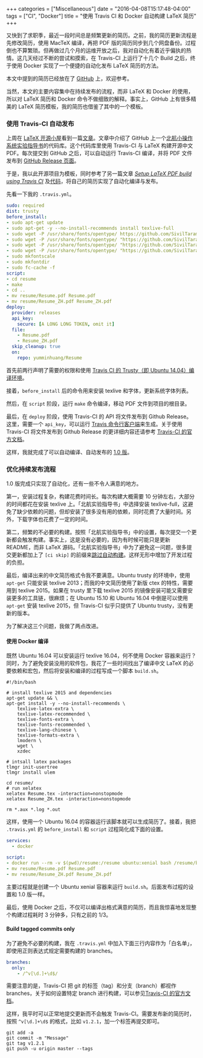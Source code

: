 +++
categories = ["Miscellaneous"]
date = "2016-04-08T15:17:48-04:00"
tags = ["CI", "Docker"]
title = "使用 Travis CI 和 Docker 自动构建 LaTeX 简历"
+++

又快到了求职季，最近一段时间总是频繁更新的简历。之前，我的简历更新流程是先修改简历，使用 MacTeX 编译，再把 PDF 版的简历同步到几个网盘备份。过程倒也不算繁琐。但再做过几个月的运维开放之后，我对自动化有着近乎偏执的热情。这几天经过不断的尝试和摸索，在 Travis-CI 上运行了十几个 Build 之后，终于使用 Docker 实现了一个便捷的自动化发布 LaTeX 简历的方法。

<!--more-->

本文中提到的简历已经放在了 [GitHub](https://github.com/yumminhuang/Resume) 上，欢迎参考。

当然，本文的主要内容集中在持续发布的流程，而非 LaTeX 和 Docker 的使用，所以对 LaTeX 简历和 Docker 命令不做细致的解释。事实上，GitHub 上有很多精美的 LaTeX 简历模板，我的简历也借鉴了其中的一个模板。

### 使用 Travis-CI 自动发布

上周在 [LaTeX 开源小屋](http://www.latexstudio.net)看到一篇[文章](http://www.latexstudio.net/archives/5892)。文章中介绍了 GitHub 上一个[北航小操作系统实验指导书](https://github.com/SivilTaram/BUAAOS-guide-book)的代码库。这个代码库里使用 Travis-CI 与 LaTeX 构建开源中文 PDF。每次提交到 GitHub 之后，可以自动运行 Travis-CI 编译，并将 PDF 文件发布到 [GitHub Release 页面](https://help.github.com/articles/about-releases/)。

于是，我以此开源项目为模板，同时参考了另一篇文章 [*Setup LaTeX PDF build using Travis CI*](http://harshjv.github.io/blog/setup-latex-pdf-build-using-travis-ci/) 及[代码](https://github.com/harshjv/travis-ci-latex-pdf)，将自己的简历实现了自动化编译与发布。

先看一下我的 `.travis.yml`。

```yaml
sudo: required
dist: trusty
before_install:
- sudo apt-get update
- sudo apt-get -y --no-install-recommends install texlive-full
- sudo wget -P /usr/share/fonts/opentype/ https://github.com/SivilTaram/BUAAOS-guide-book/raw/master/guide-book/fonts/AdobeFangsongStd-Regular.otf
- sudo wget -P /usr/share/fonts/opentype/ "https://github.com/SivilTaram/BUAAOS-guide-book/raw/master/guide-book/fonts/AdobeHeitiStd-Regular%20(v5.010).otf"
- sudo wget -P /usr/share/fonts/opentype/ "https://github.com/SivilTaram/BUAAOS-guide-book/raw/master/guide-book/fonts/AdobeKaitiStd-Regular%20(v5.010).otf"
- sudo wget -P /usr/share/fonts/opentype/ "https://github.com/SivilTaram/BUAAOS-guide-book/raw/master/guide-book/fonts/AdobeSongStd-Light%20(v5.010).otf"
- sudo mkfontscale
- sudo mkfontdir
- sudo fc-cache -f
script:
- cd resume
- make
- cd ..
- mv resume/Resume.pdf Resume.pdf
- mv resume/Resume_ZH.pdf Resume_ZH.pdf
deploy:
  provider: releases
  api_key:
    secure: [A LONG LONG TOKEN, omit it]
  file:
    - Resume.pdf
    - Resume_ZH.pdf
  skip_cleanup: true
  on:
    repo: yumminhuang/Resume
```

首先前两行声明了需要的权限和使用 [Travis CI 的 Trusty（即 Ubuntu 14.04）编译环境](https://docs.travis-ci.com/user/trusty-ci-environment/)。

接着，`before_install` 后的命令用来安装 texlive 和字体，更新系统字体列表。

然后，在 `script` 阶段，运行 `make` 命令编译，移动 PDF 文件到项目的根目录。

最后，在 `deploy` 阶段，使用 Travis-CI 的 API 将文件发布到 Github Release。这里，需要一个 `api_key`，可以运行 [Travis 命令行客户端](https://github.com/travis-ci/travis.rb#installation)来生成。关于使用 Travis-CI 将文件发布到 Github Release 的更详细内容还请参考 [Travis-CI 的官方文档](https://docs.travis-ci.com/user/deployment/releases)。

这样，我就完成了可以自动编译、自动发布的 [1.0 版](https://github.com/yumminhuang/Resume/releases/tag/v1.0)。

### 优化持续发布流程

1.0 版完成只实现了自动化，还有一些不令人满意的地方。

第一，安装过程复杂，构建花费时间长。每次构建大概需要 10 分钟左右，大部分的时间都花在安装 texlive 上。「北航实验指导书」中选择安装 texlive-full，这避免了缺少依赖的问题，但却安装了很多没有用的依赖，同时花费了大量时间。另外，下载字体也花费了一定的时间。

第二，频繁的不必要的构建。按照「北航实验指导书」中的设置，每次提交一个更新都会触发构建。事实上，这是没有必要的，因为有时候可能只是更新 README，而非 LaTeX 源码。「北航实验指导书」中为了避免这一问题，很多提交更新都加上了 `[ci skip]` 的前缀来[跳过自动构建](https://docs.travis-ci.com/user/customizing-the-build/#Skipping-a-build)。这样无形中增加了开发过程的负担。

最后，编译出来的中文简历格式令我不要满意。Ubuntu trusty 的环境中，使用 `apt-get` 只能安装 texlive 2013；而我的中文简历使用了新版 ctex 的特性，需要用到 texlive 2015。如果在 trusty 里下载 texlive 2015 的镜像安装可能又需要安装更多的工具链，很麻烦；在 Ubuntu 15.10 和 Ubuntu 16.04 中倒是可以使用 `apt-get` 安装 texlive 2015，但 Travis-CI 似乎只提供了 Ubuntu trusty，没有更新的版本。

为了解决这三个问题，我做了两点改进。

#### 使用 Docker 编译

既然 Ubuntu 16.04 可以安装运行 texlive 16.04，何不使用 Docker 容器来运行？同时，为了避免安装没用的软件包，我花了一些时间找出了编译中文 LaTeX 的必要依赖和宏包，然后将安装和编译的过程写成一个脚本 `build.sh`。

```shell
#!/bin/bash

# install texlive 2015 and dependencies
apt-get update && \
apt-get install -y --no-install-recommends \
    texlive-latex-extra \
    texlive-latex-recommended \
    texlive-fonts-extra \
    texlive-fonts-recommended \
    texlive-lang-chinese \
    texlive-formats-extra \
    lmodern \
    wget \
    xzdec

# intsall latex packages
tlmgr init-usertree
tlmgr install ulem

cd resume/
# run xelatex
xelatex Resume.tex -interaction=nonstopmode
xelatex Resume_ZH.tex -interaction=nonstopmode

rm *.aux *.log *.out
```

这样，使用一个 Ubuntu 16.04 的容器运行该脚本就可以生成简历了。接着，我把 `.travis.yml` 的 `before_install` 和 `script` 过程简化成下面的设置。

```yaml
services:
  - docker

script:
- docker run --rm -v $(pwd)/resume:/resume ubuntu:xenial bash /resume/build.sh
- mv resume/Resume.pdf Resume.pdf
- mv resume/Resume_ZH.pdf Resume_ZH.pdf
```

主要过程就是创建一个 Ubuntu xenial 容器来运行 `build.sh`。后面发布过程的设置和 1.0 版一样。

最后，使用 Docker 之后，不仅可以编译出格式满意的简历，而且我惊喜地发现整个构建过程耗时 3 分钟多，只有之前的 1/3。

#### Build tagged commits only

为了避免不必要的构建，我在 `.travis.yml` 中加入下面三行内容作为「白名单」，即使用正则表达式规定需要构建的 branches。

```yaml
branches:
  only:
    - /^v[\d.]+\d$/
```

需要注意的是，Travis-CI 把 git 的标签（tag）和分支（branch）都视作 branches，关于如何设置特定 branch 进行构建，可以参见[Travis-CI 的官方文档](https://docs.travis-ci.com/user/customizing-the-build/#Building-Specific-Branches)。

这样，我平时可以正常地提交更新而不会触发 Travis-CI。需要发布新的简历时，按照 `^v[\d.]+\d$` 的格式，比如 `v1.2.1`，加一个标签再提交即可。

```shell
git add -a
git commit -m "Message"
git tag v1.2.1
git push -u origin master --tags
```

